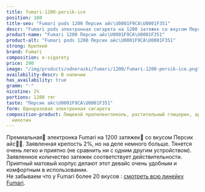 ```yaml
---
title: fumari-1200-persik-ice
position: 180
title-seo: "Fumari pods 1200 Персик айс\U0001F9CA\U0001F351"
descr: "Fumari pods электронная сигарета на 1200 затяжек со вкусом Персик айс\U0001F9CA\U0001F351"
product-name: "Fumari 1200 Персик айс\U0001F9CA\U0001F351"
product-alt: "Fumari pods 1200 Персик айс\U0001F9CA\U0001F351"
strong: Крепкий
brand: Fumari
composition: e-sigarety
price: 290
image: "/img/products/odnorazki/fumari/1200/fumari-1200-persik-ice.png"
availability-descr: В наличии
has_availability: true
gramm: "-"
nicotine: 2%
portions: 1200 тяг
taste: "Персик айс\U0001F9CA\U0001F351"
form: Одноразовая электронная сигарета
composition-product: Пищевой пропиленгликоль, растительный глицерин, ароматизатор,
  никотин
---
```


Премиальная🥇 электронка Fumari на 1200 затяжек💨 со вкусом Персик айс🧊🍑. Заявленная крепость 2%, но на деле немного больше. Тянется очень легко и приятно (не сравнить ни с одним другим устройством). Заявленное количество затяжек соответствует действительности. Приятный матовый корпус делают этот девайс очень удобным и комфортным в использовании.<br>
Не забываем что у Fumari более 20 вкусов : [смотреть всю линейку Fumari](/fumari).